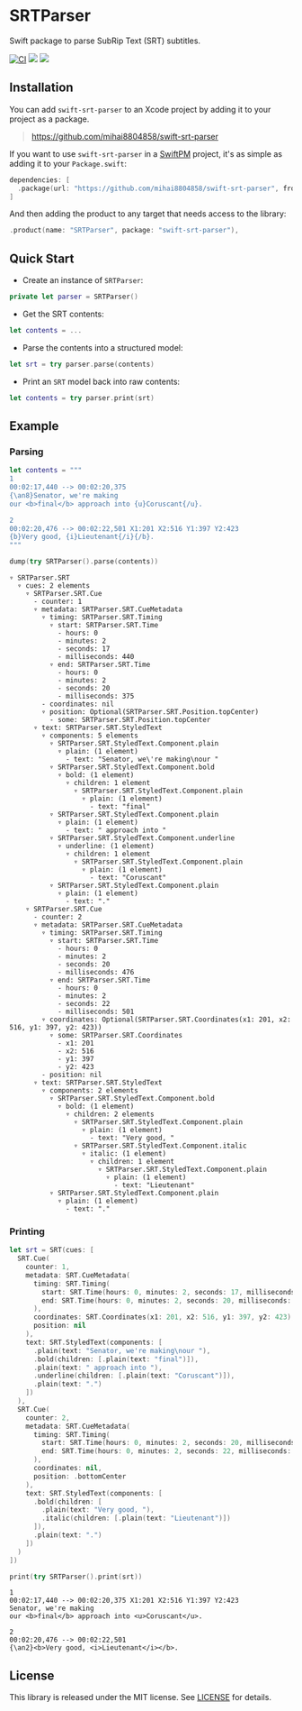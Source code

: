 
# SRTParser

Swift package to parse SubRip Text (SRT) subtitles.

[![CI](https://github.com/mihai8804858/swift-srt-parser/actions/workflows/ci.yml/badge.svg)](https://github.com/mihai8804858/swift-srt-parser/actions/workflows/ci.yml) [![](https://img.shields.io/endpoint?url=https%3A%2F%2Fswiftpackageindex.com%2Fapi%2Fpackages%2Fmihai8804858%2Fswift-srt-parser%2Fbadge%3Ftype%3Dswift-versions)](https://swiftpackageindex.com/mihai8804858/swift-srt-parser) [![](https://img.shields.io/endpoint?url=https%3A%2F%2Fswiftpackageindex.com%2Fapi%2Fpackages%2Fmihai8804858%2Fswift-srt-parser%2Fbadge%3Ftype%3Dplatforms)](https://swiftpackageindex.com/mihai8804858/swift-srt-parser)


## Installation

You can add `swift-srt-parser` to an Xcode project by adding it to your project as a package.

> https://github.com/mihai8804858/swift-srt-parser

If you want to use `swift-srt-parser` in a [SwiftPM](https://swift.org/package-manager/) project, it's as
simple as adding it to your `Package.swift`:

``` swift
dependencies: [
  .package(url: "https://github.com/mihai8804858/swift-srt-parser", from: "1.0.0")
]
```

And then adding the product to any target that needs access to the library:

```swift
.product(name: "SRTParser", package: "swift-srt-parser"),
```

## Quick Start

* Create an instance of `SRTParser`:
```swift
private let parser = SRTParser()
```
* Get the SRT contents:
```swift
let contents = ...
```
* Parse the contents into a structured model:
```swift
let srt = try parser.parse(contents)
```
* Print an `SRT` model back into raw contents:
```swift
let contents = try parser.print(srt)
```

## Example

### Parsing

```swift
let contents = """
1
00:02:17,440 --> 00:02:20,375
{\an8}Senator, we're making
our <b>final</b> approach into {u}Coruscant{/u}.

2
00:02:20,476 --> 00:02:22,501 X1:201 X2:516 Y1:397 Y2:423
{b}Very good, {i}Lieutenant{/i}{/b}.
"""

dump(try SRTParser().parse(contents))
```

```
▿ SRTParser.SRT
  ▿ cues: 2 elements
    ▿ SRTParser.SRT.Cue
      - counter: 1
      ▿ metadata: SRTParser.SRT.CueMetadata
        ▿ timing: SRTParser.SRT.Timing
          ▿ start: SRTParser.SRT.Time
            - hours: 0
            - minutes: 2
            - seconds: 17
            - milliseconds: 440
          ▿ end: SRTParser.SRT.Time
            - hours: 0
            - minutes: 2
            - seconds: 20
            - milliseconds: 375
        - coordinates: nil
        ▿ position: Optional(SRTParser.SRT.Position.topCenter)
          - some: SRTParser.SRT.Position.topCenter
      ▿ text: SRTParser.SRT.StyledText
        ▿ components: 5 elements
          ▿ SRTParser.SRT.StyledText.Component.plain
            ▿ plain: (1 element)
              - text: "Senator, we\'re making\nour "
          ▿ SRTParser.SRT.StyledText.Component.bold
            ▿ bold: (1 element)
              ▿ children: 1 element
                ▿ SRTParser.SRT.StyledText.Component.plain
                  ▿ plain: (1 element)
                    - text: "final"
          ▿ SRTParser.SRT.StyledText.Component.plain
            ▿ plain: (1 element)
              - text: " approach into "
          ▿ SRTParser.SRT.StyledText.Component.underline
            ▿ underline: (1 element)
              ▿ children: 1 element
                ▿ SRTParser.SRT.StyledText.Component.plain
                  ▿ plain: (1 element)
                    - text: "Coruscant"
          ▿ SRTParser.SRT.StyledText.Component.plain
            ▿ plain: (1 element)
              - text: "."
    ▿ SRTParser.SRT.Cue
      - counter: 2
      ▿ metadata: SRTParser.SRT.CueMetadata
        ▿ timing: SRTParser.SRT.Timing
          ▿ start: SRTParser.SRT.Time
            - hours: 0
            - minutes: 2
            - seconds: 20
            - milliseconds: 476
          ▿ end: SRTParser.SRT.Time
            - hours: 0
            - minutes: 2
            - seconds: 22
            - milliseconds: 501
        ▿ coordinates: Optional(SRTParser.SRT.Coordinates(x1: 201, x2: 516, y1: 397, y2: 423))
          ▿ some: SRTParser.SRT.Coordinates
            - x1: 201
            - x2: 516
            - y1: 397
            - y2: 423
        - position: nil
      ▿ text: SRTParser.SRT.StyledText
        ▿ components: 2 elements
          ▿ SRTParser.SRT.StyledText.Component.bold
            ▿ bold: (1 element)
              ▿ children: 2 elements
                ▿ SRTParser.SRT.StyledText.Component.plain
                  ▿ plain: (1 element)
                    - text: "Very good, "
                ▿ SRTParser.SRT.StyledText.Component.italic
                  ▿ italic: (1 element)
                    ▿ children: 1 element
                      ▿ SRTParser.SRT.StyledText.Component.plain
                        ▿ plain: (1 element)
                          - text: "Lieutenant"
          ▿ SRTParser.SRT.StyledText.Component.plain
            ▿ plain: (1 element)
              - text: "."
```

### Printing

```swift
let srt = SRT(cues: [
  SRT.Cue(
    counter: 1,
    metadata: SRT.CueMetadata(
      timing: SRT.Timing(
        start: SRT.Time(hours: 0, minutes: 2, seconds: 17, milliseconds: 440),
        end: SRT.Time(hours: 0, minutes: 2, seconds: 20, milliseconds: 375)
      ),
      coordinates: SRT.Coordinates(x1: 201, x2: 516, y1: 397, y2: 423),
      position: nil
    ),
    text: SRT.StyledText(components: [
      .plain(text: "Senator, we're making\nour "),
      .bold(children: [.plain(text: "final")]),
      .plain(text: " approach into "),
      .underline(children: [.plain(text: "Coruscant")]),
      .plain(text: ".")
    ])
  ),
  SRT.Cue(
    counter: 2,
    metadata: SRT.CueMetadata(
      timing: SRT.Timing(
        start: SRT.Time(hours: 0, minutes: 2, seconds: 20, milliseconds: 476),
        end: SRT.Time(hours: 0, minutes: 2, seconds: 22, milliseconds: 501)
      ),
      coordinates: nil,
      position: .bottomCenter
    ),
    text: SRT.StyledText(components: [
      .bold(children: [
        .plain(text: "Very good, "),
        .italic(children: [.plain(text: "Lieutenant")])
      ]),
      .plain(text: ".")
    ])
  )
])

print(try SRTParser().print(srt))
```

```
1
00:02:17,440 --> 00:02:20,375 X1:201 X2:516 Y1:397 Y2:423
Senator, we're making
our <b>final</b> approach into <u>Coruscant</u>.

2
00:02:20,476 --> 00:02:22,501
{\an2}<b>Very good, <i>Lieutenant</i></b>.
```

## License

This library is released under the MIT license. See [LICENSE](LICENSE) for details.
